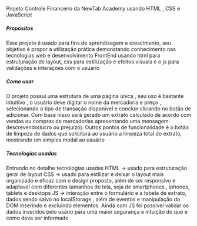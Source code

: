 Projeto Controle Financeiro da NewTab Academy usando HTML , CSS e JavaScript

##### Propósitos #####
Esse projeto é usado para fins de aprendizagem e crescimento, seu objetivo é propor a utilização prática demonstando conhecimento nas tecnologias web e desenvolvimento FrontEnd 
usando html para estruturação de layout, css para estilização e efeitos visuais e o js para
validações e interações com o usuário

##### Como usar #####
O projeto possui uma estrutura de uma página única , seu uso é bastante intuitivo ,
o usuário deve digitar o nome da mercadoria e preço , selecionando o tipo de transação 
disponivel e concluir clicando no botão de adicionar. Com base nisso será gerado um extrato calculado 
de acordo com vendas ou compras de mercadorias apresentando uma mensagem descrevendo(lucro ou prejuizo).
Outros pontos de funcionalidade é o botão de limpeza de dados que solicitará ao usuário
a limpeza total do extrato, mostrando um simples modal ao usuário

##### Tecnologias usadas #####
Entrando no detalhe tecnologias usadas 
HTML -> usado para estruturação geral de layout
CSS -> usado para estilizar e deixar o layout mais organizado e eficaz com o design proposto, 
além de ser responsivo e adaptavel com diferentes tamanhos de tela, seja de smartphones , 
iphones, tablets e desktops
JS -> interação entre o formulário e a tabela de extrato, dados sendo salvo no localStorage 
, além de eventos e manipulação do DOM inserindo e excluindo elementos. Ainda com JS foi 
possivel validar os dados inseridos pelo usário para uma maior segurança e intuição do que 
e como deve ser informado




